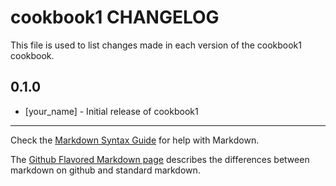 cookbook1 CHANGELOG
===================

This file is used to list changes made in each version of the cookbook1 cookbook.

0.1.0
-----
- [your_name] - Initial release of cookbook1

- - -
Check the [Markdown Syntax Guide](http://daringfireball.net/projects/markdown/syntax) for help with Markdown.

The [Github Flavored Markdown page](http://github.github.com/github-flavored-markdown/) describes the differences between markdown on github and standard markdown.
